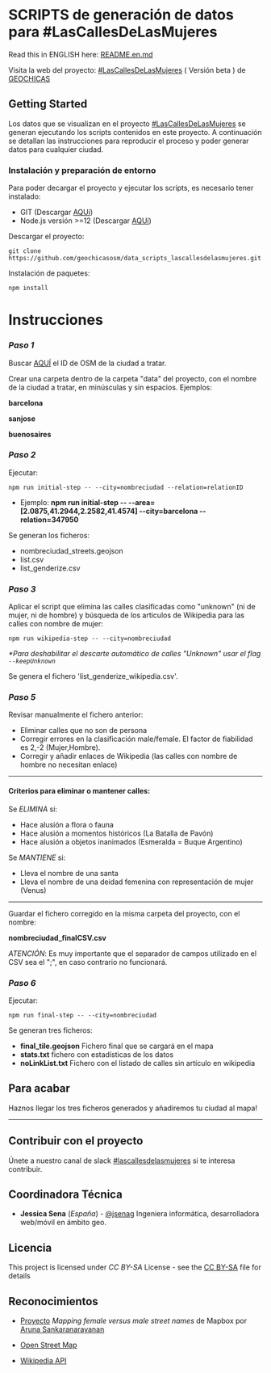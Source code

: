 # SCRIPTS de generación de datos para #LasCallesDeLasMujeres

Read this in ENGLISH here: [README.en.md](https://github.com/geochicasosm/data_scripts_lascallesdelasmujeres/blob/master/README.en.md)

Visita la web del proyecto: [#LasCallesDeLasMujeres](https://geochicasosm.github.io/lascallesdelasmujeres/) ( Versión beta ) de [GEOCHICAS](https://geochicas.org/)

## Getting Started

Los datos que se visualizan en el proyecto [#LasCallesDeLasMujeres](https://geochicasosm.github.io/lascallesdelasmujeres/) se generan ejecutando los scripts contenidos en este proyecto. A continuación se detallan las instrucciones para reproducir el proceso y poder generar datos para cualquier ciudad.

### Instalación y preparación de entorno

Para poder decargar el proyecto y ejecutar los scripts, es necesario tener instalado:

- GIT (Descargar [AQUí](https://git-scm.com/downloads))
- Node.js versión >=12 (Descargar [AQUí](https://nodejs.org/download/release/v0.12.0/))

Descargar el proyecto:

```
git clone https://github.com/geochicasosm/data_scripts_lascallesdelasmujeres.git
```

Instalación de paquetes:

```
npm install
```

# Instrucciones

### _Paso 1_

Buscar [AQUÍ](https://www.openstreetmap.org/relation/11) el ID de OSM de la ciudad a tratar.

Crear una carpeta dentro de la carpeta "data" del proyecto, con el nombre de la ciudad a tratar, en minúsculas y sin espacios. Ejemplos:

**barcelona**

**sanjose**

**buenosaires**

### _Paso 2_

Ejecutar:

```
npm run initial-step -- --city=nombreciudad --relation=relationID
```

- Ejemplo: **npm run initial-step -- --area=[2.0875,41.2944,2.2582,41.4574] --city=barcelona --relation=347950**

Se generan los ficheros:

- nombreciudad_streets.geojson
- list.csv
- list_genderize.csv

### _Paso 3_

Aplicar el script que elimina las calles clasificadas como "unknown" (ni de mujer, ni de hombre) y búsqueda de los articulos de Wikipedia para las calles con nombre de mujer:

```
npm run wikipedia-step -- --city=nombreciudad
```

_\*Para deshabilitar el descarte automático de calles "Unknown" usar el flag `--keepUnknown`_

Se genera el fichero 'list_genderize_wikipedia.csv'.

### _Paso 5_

Revisar manualmente el fichero anterior:

- Eliminar calles que no son de persona
- Corregir errores en la clasificación male/female. El factor de fiabilidad es 2,-2 (Mujer,Hombre).
- Corregir y añadir enlaces de Wikipedia (las calles con nombre de hombre no necesitan enlace)

---

#### Criterios para eliminar o mantener calles:

Se _ELIMINA_ si:

- Hace alusión a flora o fauna
- Hace alusión a momentos históricos (La Batalla de Pavón)
- Hace alusión a objetos inanimados (Esmeralda = Buque Argentino)

Se _MANTIENE_ si:

- Lleva el nombre de una santa
- Lleva el nombre de una deidad femenina con representación de mujer (Venus)

---

Guardar el fichero corregido en la misma carpeta del proyecto, con el nombre:

**nombreciudad_finalCSV.csv**

_ATENCIÓN_: Es muy importante que el separador de campos utilizado en el CSV sea el ";", en caso contrario no funcionará.

### _Paso 6_

Ejecutar:

```
npm run final-step -- --city=nombreciudad
```

Se generan tres ficheros:

- **final_tile.geojson** Fichero final que se cargará en el mapa
- **stats.txt** fichero con estadísticas de los datos
- **noLinkList.txt** Fichero con el listado de calles sin artículo en wikipedia

## Para acabar

Haznos llegar los tres ficheros generados y añadiremos tu ciudad al mapa!

---

## Contribuir con el proyecto

Únete a nuestro canal de slack [#lascallesdelasmujeres](https://join.slack.com/t/geochicas-osm/shared_invite/enQtMzIzMzUyMDQyNjczLTU0YjYzNTQ2ZWRkOWQwZGJlNGY4NjhmODY4Y2M2M2Y2MDM3M2EyZTg4NWI0ODY2ZWRhZGIyN2JjMDc0ZDdlODE) si te interesa contribuir.

## Coordinadora Técnica

- **Jessica Sena** (_España_) - [@jsenag](https://jessisena.github.io/myprofile-cra/)
  Ingeniera informática, desarrolladora web/móvil en ámbito geo.

## Licencia

This project is licensed under _CC BY-SA_ License - see the [CC BY-SA](https://creativecommons.org/licenses/by-sa/4.0/) file for details

## Reconocimientos

- [Proyecto](https://blog.mapbox.com/mapping-female-versus-male-street-names-b4654c1e00d5) _Mapping female versus male street names_ de Mapbox por [Aruna Sankaranarayanan](https://www.mapbox.com/about/team/aruna-sankaranarayanan/)

- [Open Street Map](https://www.openstreetmap.org/)

- [Wikipedia API](https://www.mediawiki.org/wiki/API:Main_page/es)

